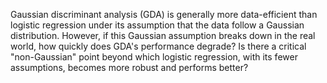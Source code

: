 Gaussian discriminant analysis (GDA) is generally more data-efficient than logistic regression under its assumption that the data follow a Gaussian distribution. However, if this Gaussian assumption breaks down in the real world, how quickly does GDA's performance degrade? Is there a critical "non-Gaussian" point beyond which logistic regression, with its fewer assumptions, becomes more robust and performs better?